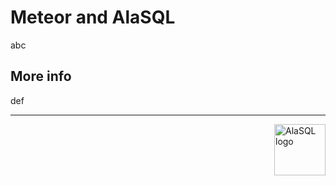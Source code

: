 
# Meteor and AlaSQL 
abc


## More info

def


----


<a href="http://alasql.org"><img src="https://cloud.githubusercontent.com/assets/1063454/14003947/d6e7b7be-f156-11e5-8a25-71c785031a5f.png" align="right" alt="AlaSQL logo" width="82" height="82"/></a>


